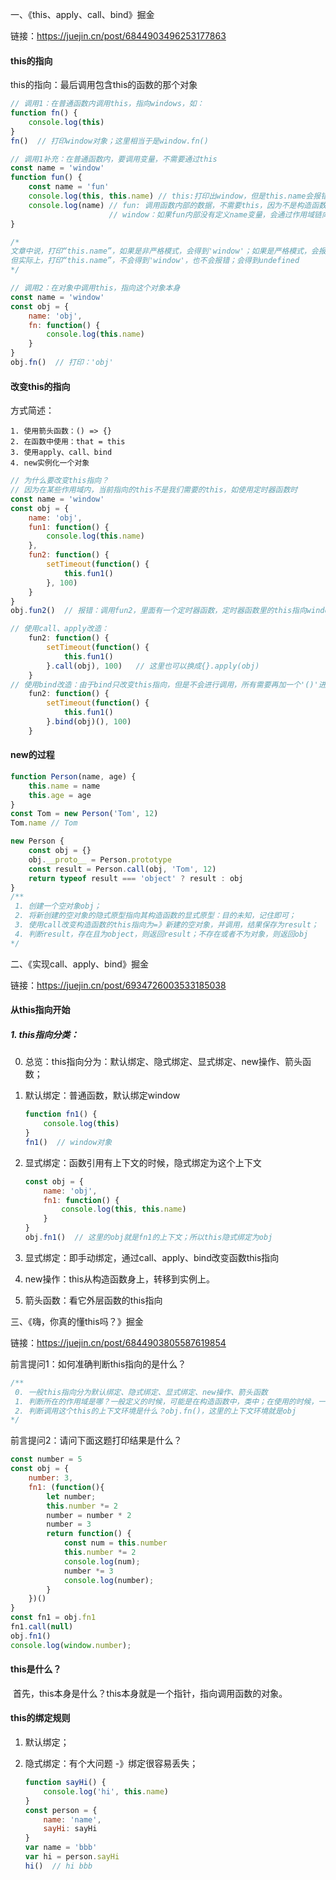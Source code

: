一、《this、apply、call、bind》掘金

链接：https://juejin.cn/post/6844903496253177863

#### this的指向

this的指向：最后调用包含this的函数的那个对象

```js
// 调用1：在普通函数内调用this，指向windows，如：
function fn() {
    console.log(this)
}
fn()  // 打印window对象；这里相当于是window.fn()

// 调用1补充：在普通函数内，要调用变量，不需要通过this
const name = 'window'
function fun() {
    const name = 'fun'
    console.log(this, this.name) // this:打印出window，但是this.name会报错或者undefined；
    console.log(name) // fun: 调用函数内部的数据，不需要this，因为不是构造函数；
  					  // window：如果fun内部没有定义name变量，会通过作用域链向上调用；
}

/*
文章中说，打印“this.name”，如果是非严格模式，会得到'window'；如果是严格模式，会报错；
但实际上，打印“this.name”，不会得到'window'，也不会报错；会得到undefined
*/
```

```js
// 调用2：在对象中调用this，指向这个对象本身
const name = 'window'
const obj = {
    name: 'obj',
    fn: function() {
        console.log(this.name)
    }
}
obj.fn()  // 打印：'obj'
```



#### 改变this的指向

方式简述：

	1. 使用箭头函数：() => {}
 	2. 在函数中使用：that = this
 	3. 使用apply、call、bind
 	4. new实例化一个对象

```js
// 为什么要改变this指向？
// 因为在某些作用域内，当前指向的this不是我们需要的this，如使用定时器函数时
const name = 'window'
const obj = {
    name: 'obj',
    fun1: function() {
        console.log(this.name)
    },
    fun2: function() {
        setTimeout(function() {
            this.fun1()
        }, 100)
    }
}
obj.fun2()  // 报错：调用fun2，里面有一个定时器函数，定时器函数里的this指向window，window里没有fun1

// 使用call、apply改造：
    fun2: function() {
        setTimeout(function() {
            this.fun1()
        }.call(obj), 100)   // 这里也可以换成{}.apply(obj)
    }
// 使用bind改造：由于bind只改变this指向，但是不会进行调用，所有需要再加一个'()'进行调用
	fun2: function() {
        setTimeout(function() {
            this.fun1()
        }.bind(obj)(), 100)
    }
```



#### new的过程

```js
function Person(name, age) {
    this.name = name
    this.age = age
}
const Tom = new Person('Tom', 12)
Tom.name // Tom

new Person {
    const obj = {}
    obj.__proto__ = Person.prototype
    const result = Person.call(obj, 'Tom', 12)
    return typeof result === 'object' ? result : obj
}
/**
 1. 创建一个空对象obj；
 2. 将新创建的空对象的隐式原型指向其构造函数的显式原型：目的未知，记住即可；
 3. 使用call改变构造函数的this指向为=》新建的空对象，并调用，结果保存为result；
 4. 判断result，存在且为object，则返回result；不存在或者不为对象，则返回obj
*/
```





二、《实现call、apply、bind》掘金

链接：https://juejin.cn/post/6934726003533185038

#### 从this指向开始

##### 1. this指向分类：

0. 总览：this指向分为：默认绑定、隐式绑定、显式绑定、new操作、箭头函数；

1. 默认绑定：普通函数，默认绑定window

   ```js
   function fn1() {
       console.log(this)
   }
   fn1()  // window对象
   ```

2. 显式绑定：函数引用有上下文的时候，隐式绑定为这个上下文

   ```js
   const obj = {
       name: 'obj',
       fn1: function() {
           console.log(this, this.name)
       }
   }
   obj.fn1()  // 这里的obj就是fn1的上下文；所以this隐式绑定为obj
   ```

3. 显式绑定：即手动绑定，通过call、apply、bind改变函数this指向

4. new操作：this从构造函数身上，转移到实例上。

5. 箭头函数：看它外层函数的this指向





三、《嗨，你真的懂this吗？》掘金

链接：https://juejin.cn/post/6844903805587619854

前言提问1：如何准确判断this指向的是什么？

```js
/**
 0. 一般this指向分为默认绑定、隐式绑定、显式绑定、new操作、箭头函数
 1. 判断所在的作用域是哪？一般定义的时候，可能是在构造函数中，类中；在使用的时候，一般都在函数体内；
 2. 判断调用这个this的上下文环境是什么？obj.fn()，这里的上下文环境就是obj
*/
```

前言提问2：请问下面这题打印结果是什么？

```js
const number = 5
const obj = {
    number: 3,
    fn1: (function(){
        let number;
        this.number *= 2
        number = number * 2
        number = 3
        return function() {
            const num = this.number
            this.number *= 2
            console.log(num);
            number *= 3
            console.log(number);
        }
    })()
}
const fn1 = obj.fn1
fn1.call(null)
obj.fn1()
console.log(window.number);
```

#### this是什么？

​	首先，this本身是什么？this本身就是一个指针，指向调用函数的对象。

#### this的绑定规则

1. 默认绑定；

2. 隐式绑定：有个大问题 -》绑定很容易丢失；

   ```js
   function sayHi() {
       console.log('hi', this.name)
   }
   const person = {
       name: 'name',
       sayHi: sayHi
   }
   var name = 'bbb'
   var hi = person.sayHi
   hi()  // hi bbb
   ```

   



















